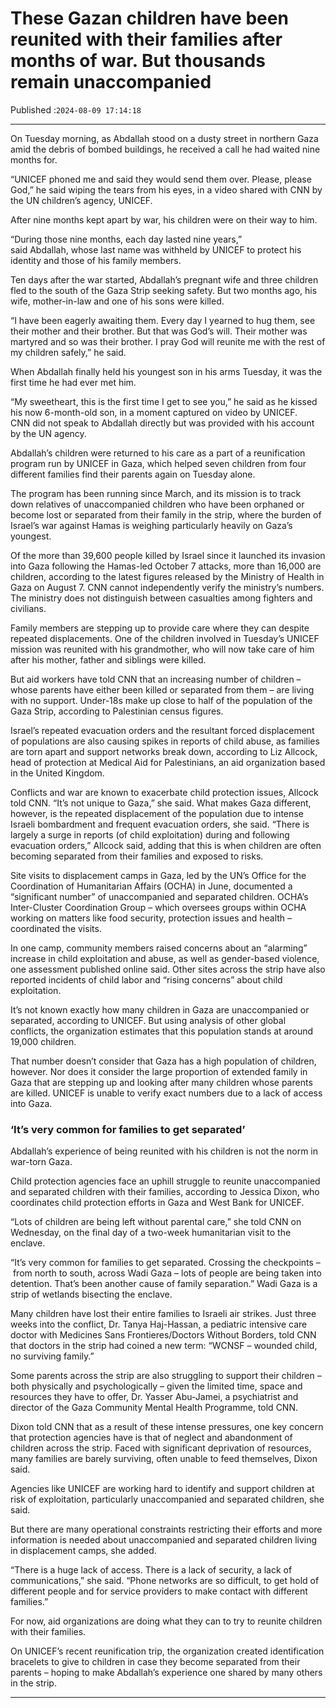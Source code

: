 # These Gazan children have been reunited with their families after months of war. But thousands remain unaccompanied

Published :`2024-08-09 17:14:18`

---

On Tuesday morning, as Abdallah stood on a dusty street in northern Gaza amid the debris of bombed buildings, he received a call he had waited nine months for.

“UNICEF phoned me and said they would send them over. Please, please God,” he said wiping the tears from his eyes, in a video shared with CNN by the UN children’s agency, UNICEF.

After nine months kept apart by war, his children were on their way to him.

“During those nine months, each day lasted nine years,” said Abdallah, whose last name was withheld by UNICEF to protect his identity and those of his family members.

Ten days after the war started, Abdallah’s pregnant wife and three children fled to the south of the Gaza Strip seeking safety. But two months ago, his wife, mother-in-law and one of his sons were killed.

“I have been eagerly awaiting them. Every day I yearned to hug them, see their mother and their brother. But that was God’s will. Their mother was martyred and so was their brother. I pray God will reunite me with the rest of my children safely,” he said.

When Abdallah finally held his youngest son in his arms Tuesday, it was the first time he had ever met him.

“My sweetheart, this is the first time I get to see you,” he said as he kissed his now 6-month-old son, in a moment captured on video by UNICEF. CNN did not speak to Abdallah directly but was provided with his account by the UN agency.

Abdallah’s children were returned to his care as a part of a reunification program run by UNICEF in Gaza, which helped seven children from four different families find their parents again on Tuesday alone.

The program has been running since March, and its mission is to track down relatives of unaccompanied children who have been orphaned or become lost or separated from their family in the strip, where the burden of Israel’s war against Hamas is weighing particularly heavily on Gaza’s youngest.

Of the more than 39,600 people killed by Israel since it launched its invasion into Gaza following the Hamas-led October 7 attacks, more than 16,000 are children, according to the latest figures released by the Ministry of Health in Gaza on August 7. CNN cannot independently verify the ministry’s numbers. The ministry does not distinguish between casualties among fighters and civilians.

Family members are stepping up to provide care where they can despite repeated displacements. One of the children involved in Tuesday’s UNICEF mission was reunited with his grandmother, who will now take care of him after his mother, father and siblings were killed.

But aid workers have told CNN that an increasing number of children – whose parents have either been killed or separated from them – are living with no support. Under-18s make up close to half of the population of the Gaza Strip, according to Palestinian census figures.

Israel’s repeated evacuation orders and the resultant forced displacement of populations are also causing spikes in reports of child abuse, as families are torn apart and support networks break down, according to Liz Allcock, head of protection at Medical Aid for Palestinians, an aid organization based in the United Kingdom.

Conflicts and war are known to exacerbate child protection issues, Allcock told CNN. “It’s not unique to Gaza,” she said. What makes Gaza different, however, is the repeated displacement of the population due to intense Israeli bombardment and frequent evacuation orders, she said. “There is largely a surge in reports (of child exploitation) during and following evacuation orders,” Allcock said, adding that this is when children are often becoming separated from their families and exposed to risks.

Site visits to displacement camps in Gaza, led by the UN’s Office for the Coordination of Humanitarian Affairs (OCHA) in June, documented a “significant number” of unaccompanied and separated children. OCHA’s Inter-Cluster Coordination Group – which oversees groups within OCHA working on matters like food security, protection issues and health – coordinated the visits.

In one camp, community members raised concerns about an “alarming” increase in child exploitation and abuse, as well as gender-based violence, one assessment published online said. Other sites across the strip have also reported incidents of child labor and “rising concerns” about child exploitation.

It’s not known exactly how many children in Gaza are unaccompanied or separated, according to UNICEF. But using analysis of other global conflicts, the organization estimates that this population stands at around 19,000 children.

That number doesn’t consider that Gaza has a high population of children, however. Nor does it consider the large proportion of extended family in Gaza that are stepping up and looking after many children whose parents are killed. UNICEF is unable to verify exact numbers due to a lack of access into Gaza.

### ‘It’s very common for families to get separated’

Abdallah’s experience of being reunited with his children is not the norm in war-torn Gaza.

Child protection agencies face an uphill struggle to reunite unaccompanied and separated children with their families, according to Jessica Dixon, who coordinates child protection efforts in Gaza and West Bank for UNICEF.

“Lots of children are being left without parental care,” she told CNN on Wednesday, on the final day of a two-week humanitarian visit to the enclave.

“It’s very common for families to get separated. Crossing the checkpoints – from north to south, across Wadi Gaza – lots of people are being taken into detention. That’s been another cause of family separation.” Wadi Gaza is a strip of wetlands bisecting the enclave.

Many children have lost their entire families to Israeli air strikes. Just three weeks into the conflict, Dr. Tanya Haj-Hassan, a pediatric intensive care doctor with Medicines Sans Frontieres/Doctors Without Borders, told CNN that doctors in the strip had coined a new term: “WCNSF – wounded child, no surviving family.”

Some parents across the strip are also struggling to support their children – both physically and psychologically – given the limited time, space and resources they have to offer, Dr. Yasser Abu-Jamei, a psychiatrist and director of the Gaza Community Mental Health Programme, told CNN.

Dixon told CNN that as a result of these intense pressures, one key concern that protection agencies have is that of neglect and abandonment of children across the strip. Faced with significant deprivation of resources, many families are barely surviving, often unable to feed themselves, Dixon said.

Agencies like UNICEF are working hard to identify and support children at risk of exploitation, particularly unaccompanied and separated children, she said.

But there are many operational constraints restricting their efforts and more information is needed about unaccompanied and separated children living in displacement camps, she added.

“There is a huge lack of access. There is a lack of security, a lack of communications,” she said. “Phone networks are so difficult, to get hold of different people and for service providers to make contact with different families.”

For now, aid organizations are doing what they can to try to reunite children with their families.

On UNICEF’s recent reunification trip, the organization created identification bracelets to give to children in case they become separated from their parents – hoping to make Abdallah’s experience one shared by many others in the strip.

---


